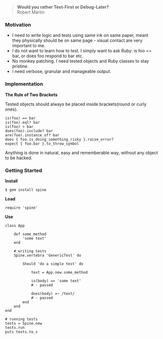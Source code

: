 
<blockquote>
<strong>Would you rather Test-First or Debug-Later?</strong><br/>
Robert Martin
</blockquote>

### Motivation

*   I need to write logic and tests using same ink on same paper, meant they physically should be on same page - visual contact are very important to me.
*   I do not want to learn how to test. I simply want to ask Ruby: is foo == bar, or does foo respond to bar etc.
*   No monkey patching. I need tested objects and Ruby classes to stay pristine.
*   I need verbose, granular and manageable output.

### Implementation

**The Rule of Two Brackets**

Tested objects should always be placed inside brackets(round or curly ones).

    is(foo) == bar
    is(foo).eql? bar
    is(foo) > bar
    does(foo).include? bar
    are(foo).instance_of? bar
    does { foo.is_doing_something_risky }.raise_error?
    expect { foo.bar }.to_throw_symbol

Anything is done in natural, easy and rememberable way, without any object to be hacked.

### Getting Started

**Install**

    $ gem install spine

**Load**

    require 'spine'

**Use**

    class App

        def some_method
            'some text'
        end

        # writing tests
        Spine.vertebra 'GenericTest' do

            Should 'do a simple test' do
            
                text = App.new.some_method

                is(body) == 'some text'
                # - passed

                does(body) =~ /text/
                # - passed
            end
        end
    end

    # running tests
    tests = Spine.new
    tests.run
    puts tests.to_s
